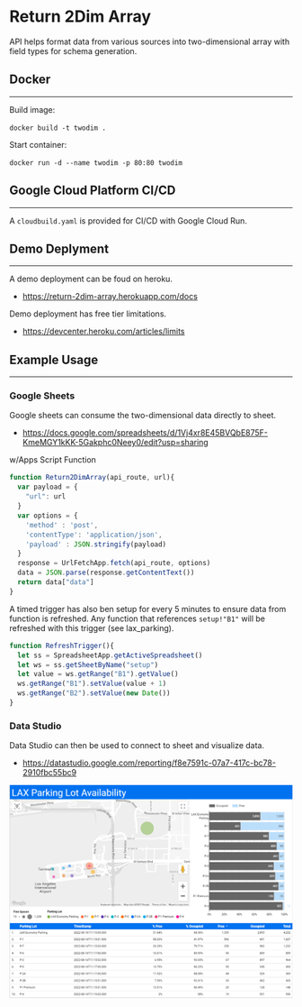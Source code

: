# Return 2Dim Array

API helps format data from various sources into two-dimensional array with field types for schema generation.

## Docker
---

Build image:

`docker build -t twodim .`

Start container:

`docker run -d --name twodim -p 80:80 twodim`

## Google Cloud Platform CI/CD
---

A `cloudbuild.yaml` is provided for CI/CD with Google Cloud Run.

## Demo Deplyment
---

A demo deployment can be foud on heroku.

* <https://return-2dim-array.herokuapp.com/docs>

Demo deployment has free tier limitations.

* https://devcenter.heroku.com/articles/limits

## Example Usage
---

### Google Sheets

Google sheets can consume the two-dimensional data directly to sheet.

* <https://docs.google.com/spreadsheets/d/1Vj4xr8E45BVQbE875F-KmeMGY1kKK-5Gakphc0Neey0/edit?usp=sharing>

w/Apps Script Function

```js
function Return2DimArray(api_route, url){
  var payload = {
    "url": url
  }
  var options = {
    'method' : 'post',
    'contentType': 'application/json',
    'payload' : JSON.stringify(payload)
  }
  response = UrlFetchApp.fetch(api_route, options)
  data = JSON.parse(response.getContentText())
  return data["data"]
}
```

A timed trigger has also ben setup for every 5 minutes to ensure data from function is refreshed. Any function that references `setup!"B1"` will be refreshed with this trigger (see lax_parking).
```js
function RefreshTrigger(){
  let ss = SpreadsheetApp.getActiveSpreadsheet()
  let ws = ss.getSheetByName("setup")
  let value = ws.getRange("B1").getValue()
  ws.getRange("B1").setValue(value + 1)
  ws.getRange("B2").setValue(new Date())
}
```

### Data Studio

Data Studio can then be used to connect to sheet and visualize data.

* <https://datastudio.google.com/reporting/f8e7591c-07a7-417c-bc78-2910fbc55bc9>

![Data Studio LAX Parking](images/data-studio-lax-parking.png)




